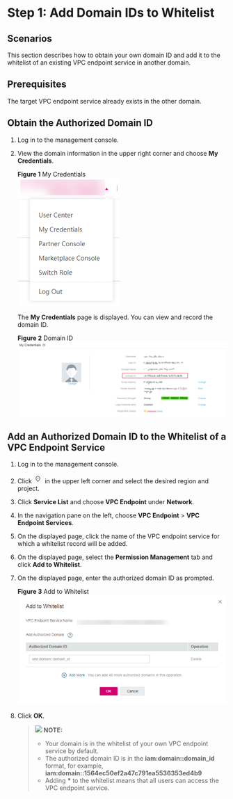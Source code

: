 # Step 1: Add Domain IDs to Whitelist<a name="vpcep_02_02034"></a>

## Scenarios<a name="section18589131781412"></a>

This section describes how to obtain your own domain ID and add it to the whitelist of an existing VPC endpoint service in another domain.

## Prerequisites<a name="section1135143913517"></a>

The target VPC endpoint service already exists in the other domain.

## Obtain the Authorized Domain ID<a name="section6149132111515"></a>

1.  Log in to the management console.
2.  View the domain information in the upper right corner and choose  **My Credentials**.

    **Figure  1**  My Credentials<a name="fig1194755744"></a>  
    ![](/vpcep/user-guide/figures/my-credentials.png "my-credentials")

    The  **My Credentials**  page is displayed. You can view and record the domain ID.

    **Figure  2**  Domain ID<a name="fig14537232717"></a>  
    ![](/vpcep/user-guide/figures/domain-id.png "domain-id")


## Add an Authorized Domain ID to the Whitelist of a VPC Endpoint Service<a name="section19390104303219"></a>

1.  Log in to the management console.
2.  Click  ![](/vpcep/user-guide/figures/icon-region.png)  in the upper left corner and select the desired region and project.

1.  Click  **Service List**  and choose  **VPC Endpoint**  under  **Network**.

1.  In the navigation pane on the left, choose  **VPC Endpoint**  \>  **VPC Endpoint Services**.
2.  On the displayed page, click the name of the VPC endpoint service for which a whitelist record will be added.
3.  On the displayed page, select the  **Permission Management**  tab and click  **Add to Whitelist**.
4.  On the displayed page, enter the authorized domain ID as prompted.

    **Figure  3**  Add to Whitelist<a name="fig5958154114813"></a>  
    ![](/vpcep/user-guide/figures/add-to-whitelist.png "add-to-whitelist")

5.  Click  **OK**.

    >![](/images/icon-note.gif) **NOTE:** 
    >-   Your domain is in the whitelist of your own VPC endpoint service by default.
    >-   The authorized domain ID is in the  **iam:domain::domain\_id**  format, for example,  **iam:domain::1564ec50ef2a47c791ea5536353ed4b9**
    >-   Adding  **\***  to the whitelist means that all users can access the VPC endpoint service.


